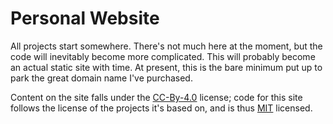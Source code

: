 # Personal Website
All projects start somewhere. There's not much here at the moment, but the code will inevitably become more complicated. This will probably become an actual static site with time. At present, this is the bare minimum put up to park the great domain name I've purchased.

Content on the site falls under the [CC-By-4.0](https://creativecommons.org/licenses/by/4.0/) license; code for this site follows the license of the projects it's based on, and is thus [MIT](./LICENSE) licensed.
